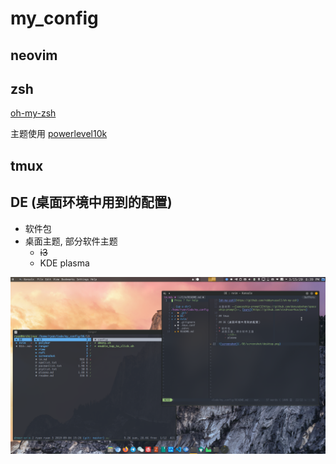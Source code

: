 # my_config

## neovim

## zsh

[oh-my-zsh](https://github.com/robbyrussell/oh-my-zsh)

主题使用 [powerlevel10k](https://github.com/romkatv/powerlevel10k)

## tmux

## DE (桌面环境中用到的配置)

* 软件包
* 桌面主题, 部分软件主题
    - ~~i3~~
    - KDE plasma

![screenshot](./DE/screenshot/desktop.png)
